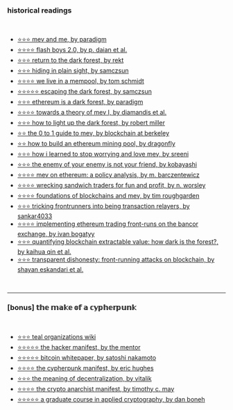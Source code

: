 ### historical readings

<br>


- [⭐⭐⭐ mev and me, by paradigm](https://research.paradigm.xyz/MEV)
- [⭐⭐⭐⭐ flash boys 2.0, by p. daian et al.](https://arxiv.org/pdf/1904.05234.pdf)
- [⭐⭐⭐ return to the dark forest, by rekt](https://rekt.news/return-to-the-dark-forest/)
- [⭐⭐⭐ hiding in plain sight, by samczsun](https://samczsun.com/hiding-in-plain-sight/)
- [⭐⭐⭐⭐ we live in a mempool, by tom schmidt](https://medium.com/dragonfly-research/we-live-in-a-mempool-backrunning-the-mev-crisis-a4ea0b493b05)
- [⭐️⭐⭐⭐⭐ escaping the dark forest, by samczsun](https://samczsun.com/escaping-the-dark-forest/)
- [⭐️⭐⭐ ethereum is a dark forest, by paradigm](https://www.paradigm.xyz/2020/08/ethereum-is-a-dark-forest)
- [⭐️⭐⭐⭐ towards a theory of mev I, by diamandis et al.](https://people.eecs.berkeley.edu/~ksk/files/MEV_CFMM.pdf)
- [⭐️⭐⭐ how to light up the dark forest, by robert miller](https://writings.flashbots.net/writings/the-anatomy-of-an-inspector/)
- [⭐️⭐ the 0 to 1 guide to mev, by blockchain at berkeley](https://calblockchain.mirror.xyz/c56CHOu-Wow_50qPp2Wlg0rhUvdz1HLbGSUWlB_KX9o)
- [⭐️⭐ how to build an ethereum mining pool, by dragonfly](https://medium.com/dragonfly-research/how-to-build-an-ethereum-mining-pool-6be356520b7a)
- [⭐️⭐⭐️ how i learned to stop worrying and love mev, by sreeni](https://medium.com/dragonfly-research/dr-reorg-or-how-i-learned-to-stop-worrying-and-love-mev-2ee72b428d1d)
- [⭐️⭐️⭐️ the enemy of your enemy is not your friend, by kobayashi](https://fiona.mirror.xyz/QXdCOAggA5g_j5R_JpO-V5LqK89EbimnYIV6c2rOsT0)
- [⭐️⭐️⭐️⭐️ mev on ethereum: a policy analysis, by m. barczentewicz](https://papers.ssrn.com/sol3/papers.cfm?abstract_id=4332703)
- [⭐️⭐️⭐️⭐️ wrecking sandwich traders for fun and profit, by n. worsley](https://github.com/Defi-Cartel/salmonella)
- [⭐️⭐️⭐️⭐️ foundations of blockchains and mev, by tim roughgarden](https://timroughgarden.github.io/fob21/)
- [⭐️⭐️⭐️ tricking frontrunners into being transaction relayers, by sankar4033](https://ethresear.ch/t/surrogeth-tricking-frontrunners-into-being-transaction-relayers/6937/1)
- [⭐️⭐️⭐️⭐️ implementing ethereum trading front-runs on the bancor exchange, by ivan bogatyy](https://hackernoon.com/front-running-bancor-in-150-lines-of-python-with-ethereum-api-d5e2bfd0d798)
- [⭐️⭐️⭐️ quantifying blockchain extractable value: how dark is the forest?, by kaihua qin et al.](https://arxiv.org/pdf/2101.05511.pdf)
- [⭐⭐️⭐️ transparent dishonesty: front-running attacks on blockchain, by shayan eskandari et al.](https://arxiv.org/pdf/1902.05164.pdf)






<br>


---


### [bonus] 𝕥𝕙𝕖 𝕞𝕒𝕜𝕖 𝕠𝕗 𝕒 𝕔𝕪𝕡𝕙𝕖𝕣𝕡𝕦𝕟𝕜

<br>

* [⭐️⭐️⭐️ teal organizations wiki](https://reinventingorganizationswiki.com/)
* [⭐️⭐️⭐️⭐️⭐️ the hacker manifest, by the mentor](http://phrack.org/issues/7/3.html)
* [⭐️⭐️⭐️⭐️⭐️ bitcoin whitepaper, by satoshi nakamoto](https://bitcoin.org/bitcoin.pdf)
* [⭐️⭐️⭐️⭐️ the cypherpunk manifest, by eric hughes](https://activism.net/cypherpunk/manifesto.html)
* [⭐️⭐️⭐️ the meaning of decentralization, by vitalik](https://medium.com/@VitalikButerin/the-meaning-of-decentralization-a0c92b76a274)
* [⭐️⭐️⭐️⭐️ the crypto anarchist manifest, by timothy c. may](https://nakamotoinstitute.org/crypto-anarchist-manifesto/)
* [⭐️⭐️⭐️⭐️⭐️ a graduate course in applied cryptography, by dan boneh](http://toc.cryptobook.us/)

<br>
<br>

